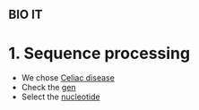 ## BIO IT 

# 1. Sequence processing

- We chose [Celiac disease]("https://www.omim.org/entry/212750?search=celiac&highlight=(celiac|coeliac)")
- Check the [gen]("https://www.ncbi.nlm.nih.gov/gene/3117/")
- Select the [nucleotide]("https://www.ncbi.nlm.nih.gov/nuccore/NC_000006.12?report=genbank&from=32637406&to=32654846") 

